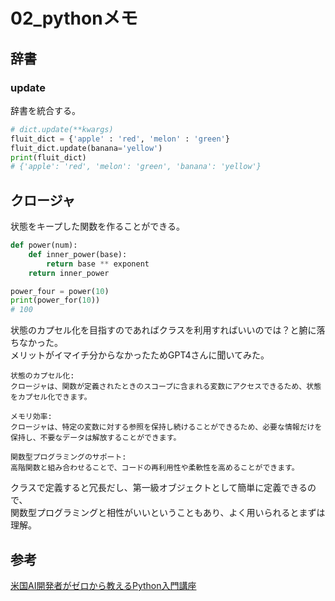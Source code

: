 # 02_pythonメモ
## 辞書
### update
辞書を統合する。
```python
# dict.update(**kwargs)
fluit_dict = {'apple' : 'red', 'melon' : 'green'}
fluit_dict.update(banana='yellow')
print(fluit_dict)
# {'apple': 'red', 'melon': 'green', 'banana': 'yellow'}
```

## クロージャ
状態をキープした関数を作ることができる。
```python
def power(num):
    def inner_power(base):
        return base ** exponent
    return inner_power

power_four = power(10)
print(power_for(10))
# 100
```
状態のカプセル化を目指すのであればクラスを利用すればいいのでは？と腑に落ちなかった。  
メリットがイマイチ分からなかったためGPT4さんに聞いてみた。  

```
状態のカプセル化:   
クロージャは、関数が定義されたときのスコープに含まれる変数にアクセスできるため、状態をカプセル化できます。

メモリ効率:   
クロージャは、特定の変数に対する参照を保持し続けることができるため、必要な情報だけを保持し、不要なデータは解放することができます。

関数型プログラミングのサポート:   
高階関数と組み合わせることで、コードの再利用性や柔軟性を高めることができます。
```

クラスで定義すると冗長だし、第一級オブジェクトとして簡単に定義できるので、  
関数型プログラミングと相性がいいということもあり、よく用いられるとまずは理解。  

## 参考
[米国AI開発者がゼロから教えるPython入門講座](https://www.udemy.com/course/python-ai/)
